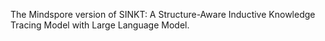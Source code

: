 The Mindspore version of SINKT: A Structure-Aware Inductive Knowledge Tracing Model with Large Language Model.
